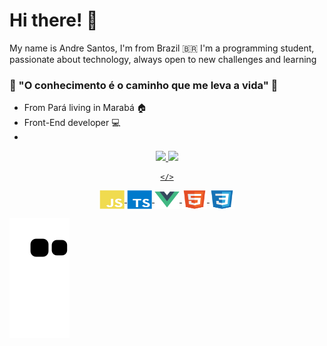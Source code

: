 # Hi there! 👋
My name is Andre Santos, I'm from Brazil 🇧🇷 I'm a programming student, passionate about technology, always open to new challenges and learning





###  🌳 "O conhecimento é o caminho que me leva a vida" 🌳


- From Pará living in Marabá 🏠
- Front-End developer 💻
- 
 <div>
<div align="center">
  <a href="https://github.com/Andre834">
  <img height="180em" src="https://github-readme-stats.vercel.app/api?username=Andre834&show_icons=true&theme=dark&include_all_commits=true&count_private=true"/>
  <img height="180em" src="https://github-readme-stats.vercel.app/api/top-langs/?username=Andre834&layout=compact&langs_count=7&theme=dark"/>
    
    
    </>
  <img align="center" alt="Andre-Js" height="30" width="40" src="https://raw.githubusercontent.com/devicons/devicon/master/icons/javascript/javascript-plain.svg">
  <img align="center" alt="Andre-Ts" height="30" width="40" src="https://raw.githubusercontent.com/devicons/devicon/master/icons/typescript/typescript-plain.svg">
  <img align="center" alt="Andre-React" height="30" width="40" src="https://raw.githubusercontent.com/devicons/devicon/master/icons/vuejs/vuejs-original.svg">
  <img align="center" alt="Andre-HTML" height="30" width="40" src="https://raw.githubusercontent.com/devicons/devicon/master/icons/html5/html5-original.svg">
  <img align="center" alt="Andre-CSS" height="30" width="40" src="https://raw.githubusercontent.com/devicons/devicon/master/icons/css3/css3-original.svg">
</div>
    
    
  ![Snake animation](https://github.com/rafaballerini/rafaballerini/blob/output/github-contribution-grid-snake.svg)
